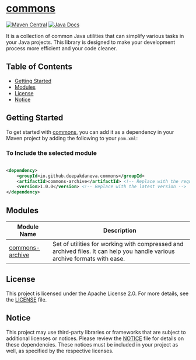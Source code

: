 # [commons](https://github.com/deepakdaneva/commons)

[![Maven Central](https://maven-badges.herokuapp.com/maven-central/io.github.deepakdaneva.commons/commons-archive/badge.svg?gav=true)](https://maven-badges.herokuapp.com/maven-central/io.github.deepakdaneva.commons/commons-archive/?gav=true)
[![Java Docs](https://javadoc.io/badge/io.github.deepakdaneva.commons/commons-archive/latest.svg)](https://javadoc.io/doc/io.github.deepakdaneva.commons/commons-archive/latest/index.html)

It is a collection of common Java utilities that can simplify various tasks in your Java projects. This library is
designed to make your development process more efficient and your code cleaner.

## Table of Contents

- [Getting Started](#getting-started)
- [Modules](#modules)
- [License](#license)
- [Notice](#notice)

## Getting Started

To get started with [commons](https://github.com/deepakdaneva/commons), you can add it as a dependency in your Maven
project by adding the following to your `pom.xml`:

### To Include the selected module

```xml

<dependency>
    <groupId>io.github.deepakdaneva.commons</groupId>
    <artifactId>commons-archive</artifactId> <!-- Replace with the required module -->
    <version>1.0.0</version> <!-- Replace with the latest version -->
</dependency>
```

## Modules

| Module Name                                                                          | Description                                                                                                                |
|--------------------------------------------------------------------------------------|----------------------------------------------------------------------------------------------------------------------------|
| [commons-archive](https://github.com/deepakdaneva/commons/tree/main/commons-archive) | Set of utilities for working with compressed and archived files. It can help you handle various archive formats with ease. |

## License

This project is licensed under the Apache License 2.0. For more details, see the [LICENSE](LICENSE) file.

## Notice

This project may use third-party libraries or frameworks that are subject to additional licenses or notices. Please
review the [NOTICE](NOTICE) file for details on these dependencies. These notices must be included in your project as
well, as specified by the respective licenses.